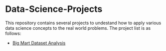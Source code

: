 # Data-Science-Projects

This repository contains several projects to undestand how to apply various data science concepts to the real world problems. The project list is as follows: 

* [Big Mart Dataset Analysis](https://github.com/shubh2565/Data-Science-Projects/tree/master/BigMart)
